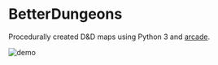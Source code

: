 # BetterDungeons
Procedurally created D&amp;D maps using Python 3 and [arcade](https://arcade.academy).

![demo](https://github.com/JnyJny/BetterDungeons/blob/master/demo/demo.gif?raw=true)
